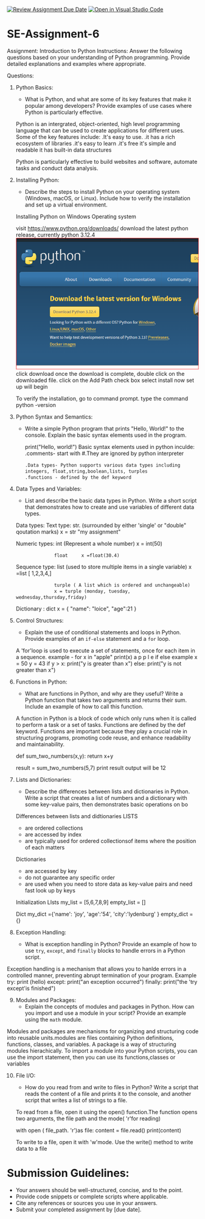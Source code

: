 [![Review Assignment Due Date](https://classroom.github.com/assets/deadline-readme-button-22041afd0340ce965d47ae6ef1cefeee28c7c493a6346c4f15d667ab976d596c.svg)](https://classroom.github.com/a/WfNmjXUk)
[![Open in Visual Studio Code](https://classroom.github.com/assets/open-in-vscode-2e0aaae1b6195c2367325f4f02e2d04e9abb55f0b24a779b69b11b9e10269abc.svg)](https://classroom.github.com/online_ide?assignment_repo_id=15315193&assignment_repo_type=AssignmentRepo)
# SE-Assignment-6
 Assignment: Introduction to Python
Instructions:
Answer the following questions based on your understanding of Python programming. Provide detailed explanations and examples where appropriate.

 Questions:

1. Python Basics:
   - What is Python, and what are some of its key features that make it popular among developers? Provide examples of use cases where Python is particularly effective.

   Python is an intergrated, object-oriented, high level programming language that can be used to create applications for different uses.
   Some of the key features include:
          .It's easy to use.
          .it has a rich ecosystem of libraries
          .it's easy to learn
          .it's free
          it's simple and readable
          it has built-in data structures

   Python is particularly effective to build websites and software, automate tasks and conduct data analysis.

2. Installing Python:
   - Describe the steps to install Python on your operating system (Windows, macOS, or Linux). Include how to verify the installation and set up a virtual environment.

   Installing Python on Windows Operating system

   visit https://www.python.org/downloads/
   download the latest python release, currently python 3.12.4
   ![alt text](<python org.PNG>)
   click download
   once the download is complete, double click on the downloaded file.
   click on the Add Path check box
   select install now 
   set up will begin

   To verify the installation, go to command prompt. type the command python -version

   
   
3. Python Syntax and Semantics:
   - Write a simple Python program that prints "Hello, World!" to the console. Explain the basic syntax elements used in the program.
 
      print("Hello, world!")
      Basic syntax elements used in python inculde:
         .comments- start with #.They are ignored by python interpreter
      
         .Data types- Python supports various data types including integers, float,string,boolean,lists, turples
         .functions - defined by the def keyword 

4. Data Types and Variables:
   - List and describe the basic data types in Python. Write a short script that demonstrates how to create and use variables of different data types.

   Data types:
     Text type: str. (surrounded by either 'single' or "double" qoutation marks)
                      x = str "my assignment" 

     Numeric types:  int  (Represent a whole number) 
                      x = int(50)

                     float     x =float(30.4)

      Sequence type: list (used to store multiple items in a single variable)
                     x =list [ 1,2,3,4,]    

                     turple ( A list which is ordered and unchangeable)   
                     x = turple (monday, tuesday, wednesday,thursday,friday)

      Dictionary :    dict     x = { "name": "loice", "age":21 }


5. Control Structures:
   - Explain the use of conditional statements and loops in Python. Provide examples of an `if-else` statement and a `for` loop.

   A 'for'loop is used to execute a set of statements, once for each item in a sequence. 
   example  -  for x in "apple"
               print(x) 
                 a
                 p
                 p
                 l
                 e
   if else 
   example x = 50
           y = 43
           if y > x:
           print("y is greater than x") 
           else:
           print("y is not greater than x") 




6. Functions in Python:
   - What are functions in Python, and why are they useful? Write a Python function that takes two arguments and returns their sum. Include an example of how to call this function.

   A function in Python is a block of code which only runs when it is called to perform a task or a set of tasks. Functions are  defined by the def keyword. Functions are important because they play a crucial role in structuring programs, promoting code reuse, and enhance readability and maintainability.
   
   def sum_two_numbers(x,y):
      return x+y

   result = sum_two_numbers(5,7)
   print result
    output will be 12

7. Lists and Dictionaries:
   - Describe the differences between lists and dictionaries in Python. Write a script that creates a list of numbers and a dictionary with some key-value pairs, then demonstrates basic operations on bo  

   Differences between lists and didtionaries
   LISTS
    - are ordered collections
    - are accessed by index
    - are typically used for ordered collectionsof items where the position of each matters

   Dictionaries 
   - are accessed by key
   - do not guarantee any specific order
   - are used when you need to store data as key-value pairs and need fast look up by keys  
   
   Initialization
    LIsts                my_list = [5,6,7,8,9]
                         empty_list = []

    Dict          my_dict ={'name': 'joy', 'age':'54', 'city':'lydenburg' }
                  empty_dict = {}

8. Exception Handling:
   - What is exception handling in Python? Provide an example of how to use `try`, `except`, and `finally` blocks to handle errors in a Python script.

Exception handling is a mechanism that allows you to hanlde errors in a controlled manner, preventing abrupt termination of your program.
Example
 try:
   print (hello)
 except:
   print("an exception occurred")
 finally:
   print("the 'try except'is finished")
    
9. Modules and Packages:
   - Explain the concepts of modules and packages in Python. How can you import and use a module in your script? Provide an example using the `math` module.

  Modules and packages are mechanisms for organizing and structuring code into reusable units.modules are files containing Python definitions, functions, classes, and variables.
  A package is a way of structuring modules hierachically.
  To import a module into your Python scripts, you can use the import statement, then you can use its functions,classes or variables

10. File I/O:
    - How do you read from and write to files in Python? Write a script that reads the content of a file and prints it to the console, and another script that writes a list of strings to a file.

    To read from a file, open it using the open() function.The function opens two arguments, the file path and the mode( 'r'for reading)

    with open ( file_path. 'r')as file:
       content = file.read()
       print(content)

    To write to a file, open it with 'w'mode. Use the write() method to write data to a file

# Submission Guidelines:
- Your answers should be well-structured, concise, and to the point.
- Provide code snippets or complete scripts where applicable.
- Cite any references or sources you use in your answers.
- Submit your completed assignment by [due date].


